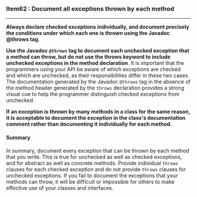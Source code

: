 ### Item62 : Document all exceptions thrown by each method

----------

**Always declare checked exceptions individually, and document precisely the conditions under which each one is thrown using the Javadoc @throws tag**.

**Use the Javadoc `@throws` tag to document each unchecked exception that a method can throw, but do not use the throws keyword to include unchecked exceptions in the method declaration**. It is important that the programmers using your API be aware of which exceptions are checked and which are unchecked, as their responsibilities differ in these two cases. The documentation generated by the Javadoc `@throws` tag in the absence of the method header generated by the `throws` declaration provides a strong visual cue to help the programmer distinguish checked exceptions from unchecked.

**If an exception is thrown by many methods in a class for the same reason, it is acceptable to document the exception in the class's documentation comment rather than documenting it individually for each method.**

#### Summary

In summary, document every exception that can be thrown by each method that you write. This is true for unchecked as well as checked exceptions, and for abstract as well as concrete methods. Provide individual `throws` clauses for each checked exception and do not provide `throws` clauses for unchecked exceptions. If you fail to document the exceptions that your methods can throw, it will be difficult or impossible for others to make effective use of your classes and interfaces.